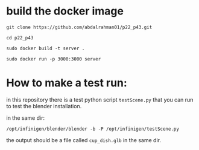 # build the docker image
```
git clone https://github.com/abdalrahman01/p22_p43.git

cd p22_p43

sudo docker build -t server . 

sudo docker run -p 3000:3000 server 

```


# How to make a test run: 
in this repository there is a test python script `testScene.py` that you can run to test the blender installation. 

in the same dir:

```
/opt/infinigen/blender/blender -b -P /opt/infinigen/testScene.py
```

the output should be a file called `cup_dish.glb` in the same dir.
